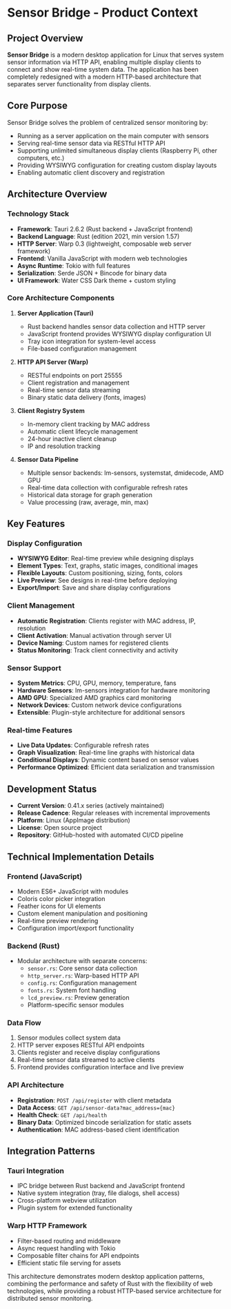 # Sensor Bridge - Product Context

## Project Overview

**Sensor Bridge** is a modern desktop application for Linux that serves system sensor information via HTTP API, enabling multiple display clients to connect and show real-time system data. The application has been completely redesigned with a modern HTTP-based architecture that separates server functionality from display clients.

## Core Purpose

Sensor Bridge solves the problem of centralized sensor monitoring by:
- Running as a server application on the main computer with sensors
- Serving real-time sensor data via RESTful HTTP API
- Supporting unlimited simultaneous display clients (Raspberry Pi, other computers, etc.)
- Providing WYSIWYG configuration for creating custom display layouts
- Enabling automatic client discovery and registration

## Architecture Overview

### Technology Stack
- **Framework**: Tauri 2.6.2 (Rust backend + JavaScript frontend)
- **Backend Language**: Rust (edition 2021, min version 1.57)
- **HTTP Server**: Warp 0.3 (lightweight, composable web server framework)
- **Frontend**: Vanilla JavaScript with modern web technologies
- **Async Runtime**: Tokio with full features
- **Serialization**: Serde JSON + Bincode for binary data
- **UI Framework**: Water CSS Dark theme + custom styling

### Core Architecture Components

1. **Server Application (Tauri)**
   - Rust backend handles sensor data collection and HTTP server
   - JavaScript frontend provides WYSIWYG display configuration UI
   - Tray icon integration for system-level access
   - File-based configuration management

2. **HTTP API Server (Warp)**
   - RESTful endpoints on port 25555
   - Client registration and management
   - Real-time sensor data streaming
   - Binary static data delivery (fonts, images)

3. **Client Registry System**
   - In-memory client tracking by MAC address
   - Automatic client lifecycle management
   - 24-hour inactive client cleanup
   - IP and resolution tracking

4. **Sensor Data Pipeline**
   - Multiple sensor backends: lm-sensors, systemstat, dmidecode, AMD GPU
   - Real-time data collection with configurable refresh rates
   - Historical data storage for graph generation
   - Value processing (raw, average, min, max)

## Key Features

### Display Configuration
- **WYSIWYG Editor**: Real-time preview while designing displays
- **Element Types**: Text, graphs, static images, conditional images
- **Flexible Layouts**: Custom positioning, sizing, fonts, colors
- **Live Preview**: See designs in real-time before deploying
- **Export/Import**: Save and share display configurations

### Client Management
- **Automatic Registration**: Clients register with MAC address, IP, resolution
- **Client Activation**: Manual activation through server UI
- **Device Naming**: Custom names for registered clients
- **Status Monitoring**: Track client connectivity and activity

### Sensor Support
- **System Metrics**: CPU, GPU, memory, temperature, fans
- **Hardware Sensors**: lm-sensors integration for hardware monitoring
- **AMD GPU**: Specialized AMD graphics card monitoring
- **Network Devices**: Custom network device configurations
- **Extensible**: Plugin-style architecture for additional sensors

### Real-time Features
- **Live Data Updates**: Configurable refresh rates
- **Graph Visualization**: Real-time line graphs with historical data
- **Conditional Displays**: Dynamic content based on sensor values
- **Performance Optimized**: Efficient data serialization and transmission

## Development Status

- **Current Version**: 0.41.x series (actively maintained)
- **Release Cadence**: Regular releases with incremental improvements
- **Platform**: Linux (AppImage distribution)
- **License**: Open source project
- **Repository**: GitHub-hosted with automated CI/CD pipeline

## Technical Implementation Details

### Frontend (JavaScript)
- Modern ES6+ JavaScript with modules
- Coloris color picker integration
- Feather icons for UI elements
- Custom element manipulation and positioning
- Real-time preview rendering
- Configuration import/export functionality

### Backend (Rust)
- Modular architecture with separate concerns:
  - `sensor.rs`: Core sensor data collection
  - `http_server.rs`: Warp-based HTTP API
  - `config.rs`: Configuration management
  - `fonts.rs`: System font handling
  - `lcd_preview.rs`: Preview generation
  - Platform-specific sensor modules

### Data Flow
1. Sensor modules collect system data
2. HTTP server exposes RESTful API endpoints
3. Clients register and receive display configurations
4. Real-time sensor data streamed to active clients
5. Frontend provides configuration interface and live preview

### API Architecture
- **Registration**: `POST /api/register` with client metadata
- **Data Access**: `GET /api/sensor-data?mac_address={mac}`
- **Health Check**: `GET /api/health`
- **Binary Data**: Optimized bincode serialization for static assets
- **Authentication**: MAC address-based client identification

## Integration Patterns

### Tauri Integration
- IPC bridge between Rust backend and JavaScript frontend
- Native system integration (tray, file dialogs, shell access)
- Cross-platform webview utilization
- Plugin system for extended functionality

### Warp HTTP Framework
- Filter-based routing and middleware
- Async request handling with Tokio
- Composable filter chains for API endpoints
- Efficient static file serving for assets

This architecture demonstrates modern desktop application patterns, combining the performance and safety of Rust with the flexibility of web technologies, while providing a robust HTTP-based service architecture for distributed sensor monitoring.